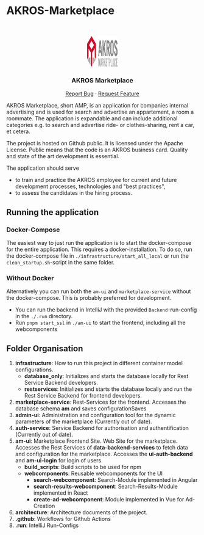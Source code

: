 # AKROS-Marketplace

<br />
<p align="center">
  <a href="https://github.com/AkrosAG/Akros-Marketplace">
    <img src="Architecture/images/am_logo.svg" alt="Logo" width="80" height="80">
  </a>
  <h3 align="center">AKROS Marketplace</h3>
  <p align="center">
    <a href="https://github.com/AkrosAG/Akros-Marketplace/issues">Report Bug</a>
    ·
    <a href="https://github.com/AkrosAG/Akros-Marketplace/issues">Request Feature</a>
  </p>
</p>

AKROS Marketplace, short AMP, is an application for companies internal advertising and is used for search and advertise an appartement, a room a roommate. The application is expandable and can include additional categories e.g. to search and advertise ride- or clothes-sharing, rent a car, et cetera.

The project is hosted on Github public. It is licensed under the Apache License. Public means that the code is an AKROS business card. Quality and state of the art development is essential.

The application should serve

- to train and practice the AKROS employee for current and future development processes, technologies and "best practices",
- to assess the candidates in the hiring process.

## Running the application

### Docker-Compose

The easiest way to just run the application is to start the docker-compose for the entire application. This requires a docker-installation.
To do so, run the docker-compose file in `./infrastructure/start_all_local` or run the `clean_startup.sh`-script in the same folder.

### Without Docker

Alternatively you can run both the `am-ui` and `marketplace-service` without the docker-compose. This is probably preferred for development.

- You can run the backend in IntelliJ with the provided `Backend`-run-config in the `./.run` directory.
- Run `pnpm start_ssl` in `./am-ui` to start the frontend, including all the webcomponents

## Folder Organisation

1. **infrastructure**: How to run this project in different container model configurations.
   - **database_only**: Initializes and starts the database locally for Rest Service Backend developers.
   - **restservices**: Initializes and starts the database locally and run the Rest Service Backend for frontend developers.
2. **marketplace-service**: Rest-Services for the frontend. Accesses the database schema **am** and saves configurationSaves
3. **admin-ui**: Administration and configuration tool for the dynamic parameters of the marketplace (Currently out of date).
4. **auth-service**: Service Backend for authorisation and authentification (Currently out of date).
5. **am-ui**: Marketplace Frontend Site. Web Site for the marketplace. Accesses the Rest Services of **data-backend-services** to fetch data and configuration for the marketplace. Accesses the **ui-auth-backend** and **am-ui-login** for login of users.
   - **build_scripts**: Build scripts to be used for npm
   - **webcomponents**: Reusable webcomponents for the UI
     - **search-webcomponent**: Search-Module implemented in Angular
     - **search-results-webcomponent**: Search-Results-Module implemented in React
     - **create-ad-webcomponent**: Module implemented in Vue for Ad-Creation
6. **architecture**: Architecture documents of the project.
7. **.github**: Workflows for Github Actions
8. **.run**: IntelliJ Run-Configs
